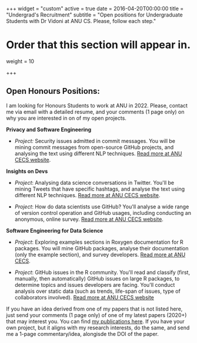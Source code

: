 +++
widget = "custom"
active = true
date = 2016-04-20T00:00:00
title = "Undergrad's Recruitment"
subtitle = "Open positions for Undergraduate Students with Dr Vidoni at ANU CS. Please, follow each step."

# Order that this section will appear in.
weight = 10

+++


## Open Honours Positions:

I am looking for Honours Students to work at ANU in 2022. Please, contact me via email with a detailed resume, and your comments (1 page only) on why you are interested in on of my open projects.

**Privacy and Software Engineering**

- _Project:_ Security issues admitted in commit messages. You will be mining commit messages from open-source GitHub projects, and analysing the text using different NLP techniques. [Read more at ANU CECS website](https://cs.anu.edu.au/research/student-research-projects/security-issues-admitted-commit-messages-hons).


**Insights on Devs**

- _Project_: Analysing data science conversations in Twitter. You'll be mining Tweets that have specific hashtags, and analyse the text using different NLP techniques. [Read more at ANU CECS website](https://cs.anu.edu.au/research/student-research-projects/analysing-data-science-conversations-twitter-hons-open).

- _Project_: How do data scientists use GitHub? You'll analyse a wide range of version control operation and GitHub usages, including conducting an anonymous, online survey. [Read more at ANU CECS website](https://cs.anu.edu.au/research/student-research-projects/how-do-data-scientists-use-github-hons-open).


**Software Engineering for Data Science**

- _Project_: Exploring examples sections in Roxygen documentation for R packages. You will mine GitHub packages, analyse their documentation (only the example section), and survey developers. [Read more at ANU CECS](https://cs.anu.edu.au/research/student-research-projects/documenting-r-packages-what-good-example-hons-open).

- _Project_: GitHub issues in the R community. You'll read and classify (first, manually, then automatically) GitHub issues on large R packages, to determine topics and issues developers are facing. You'll conduct analysis over static data (such as trends, life-span of issues, type of collaborators involved). [Read more at ANU CECS website]()




If you have an idea derived from one of my papers that is not listed here, just send your comments (1 page only) of one of my latest papers (2020+) that may interest you. You can find [my publications here](/publication). If you have your own project, but it aligns with my research interests, do the same, and send me a 1-page commentary/idea, alongisde the DOI of the paper.
